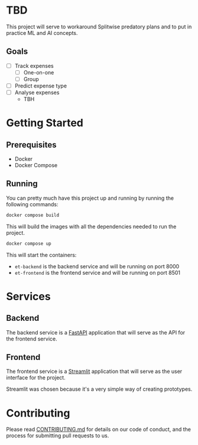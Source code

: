 # TBD

This project will serve to workaround Splitwise predatory plans and to put in practice ML and AI concepts.

## Goals
- [ ] Track expenses
    - [ ] One-on-one
    - [ ] Group
- [ ] Predict expense type
- [ ] Analyse expenses
    - TBH

# Getting Started

## Prerequisites

- Docker
- Docker Compose

## Running

You can pretty much have this project up and running by running the following commands:

```bash
docker compose build
```

This will build the images with all the dependencies needed to run the project.

```bash
docker compose up
```

This will start the containers:
- `et-backend` is the backend service and will be running on port 8000
- `et-frontend` is the frontend service and will be running on port 8501


# Services

## Backend

The backend service is a [FastAPI](https://fastapi.tiangolo.com/) application that will serve as the API for the frontend service.

## Frontend

The frontend service is a [Streamlit](https://streamlit.io/) application that will serve as the user interface for the project.

Streamlit was chosen because it's a very simple way of creating prototypes.

# Contributing

Please read [CONTRIBUTING.md](CONTRIBUTING.md) for details on our code of conduct, and the process for submitting pull requests to us.
